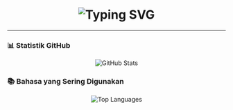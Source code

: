 <h1 align="center">
  <img src="https://readme-typing-svg.herokuapp.com?size=28&duration=4000&color=00FFB3&center=true&vCenter=true&width=650&lines=Halo+semua;Saya+Henalvaro+Farrel" alt="Typing SVG" />
</h1>

---

### 📊 Statistik GitHub
<p align="center">
  <img src="https://github-readme-stats.vercel.app/api?username=Henalvaro19&show_icons=true&theme=radical" alt="GitHub Stats" />
</p>

### 📚 Bahasa yang Sering Digunakan
<p align="center">
  <img src="https://github-readme-stats.vercel.app/api/top-langs/?username=Henalvaro19&layout=compact&theme=radical" alt="Top Languages" />
</p>
